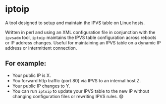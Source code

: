 # iptoip

A tool designed to setup and maintain the IPVS table on Linux hosts.

Written in perl and using an XML configuration file in conjunction with the 
`ipvsadm` tool, `iptoip` maintains the IPVS table configuration across reboots 
or IP address changes.
Useful for maintaining an IPVS table on a dynamic IP address or intermittent 
connection.

## For example:
* Your public IP is X.
* You forward http traffic (port 80) via IPVS to an internal host Z.
* Your public IP changes to Y.
* You can run `iptoip` to update your IPVS table to the new IP without changing 
configuration files or rewriting IPVS rules. :smile:
